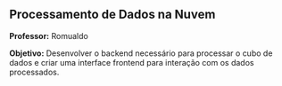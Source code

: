 ## Processamento de Dados na Nuvem

**Professor:** Romualdo

**Objetivo:** Desenvolver o backend necessário para processar o cubo de dados e criar uma interface frontend para interação com os dados processados.
